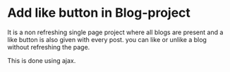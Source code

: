 # Add like button in Blog-project
It is a non refreshing single page project where all blogs are present and a like button is also given with every post. you can like or unlike a blog without refreshing the page.

This is done using ajax.
